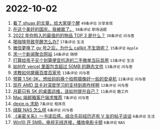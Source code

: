 # 2022-10-02

1. [看了 shuax 的文章，给大家提个醒](https://www.v2ex.com/t/884320) `49条评论` `分享发现`
1. [在这个美好的国庆，我被裁了。](https://www.v2ex.com/t/884316) `38条评论` `职场话题`
1. [2022 年你购入的最值的的物品 TOP 3 是什么？](https://www.v2ex.com/t/884360) `30条评论` `问与答`
1. [喝咖啡导致早醒怎么办?](https://www.v2ex.com/t/884319) `17条评论` `生活`
1. [微信更换了 gv 号之后，为什么 callkit 不生效呢？](https://www.v2ex.com/t/884344) `15条评论` `Apple`
1. [求一个新闻聚合网站](https://www.v2ex.com/t/884315) `14条评论` `随想`
1. [打算给孩子买个划算便宜抗造的二手微单当玩具用](https://www.v2ex.com/t/884366) `13条评论` `生活`
1. [如何在 vercel 里面包含超过 50MB 的静态文件](https://www.v2ex.com/t/884346) `13条评论` `问与答`
1. [求教如何屏蔽百度百家号](https://www.v2ex.com/t/884318) `13条评论` `问与答`
1. [预算 1.5K-3K，想给妈妈换个拍照摄像好一些的安卓机](https://www.v2ex.com/t/884324) `12条评论` `问与答`
1. [现在 AMD 显卡对深度学习的支持到底咋样啊](https://www.v2ex.com/t/884317) `12条评论` `问与答`
1. [月薪只有 5K 的桌面运维，该如何提升自己？](https://www.v2ex.com/t/884355) `11条评论` `酷工作`
1. [Mac 端邮箱客户端求推荐](https://www.v2ex.com/t/884343) `7条评论` `问与答`
1. [dexie.js 求助](https://www.v2ex.com/t/884322) `7条评论` `程序员`
1. [绿联 NAS 怎么样](https://www.v2ex.com/t/884365) `6条评论` `问与答`
1. [《亲密关系》一书读后感，结合先前经历还有 V 友的帖子谈谈](https://www.v2ex.com/t/884350) `6条评论` `生活`
1. [Win10 开 SMB，电视无线连接，播放电影卡顿](https://www.v2ex.com/t/884326) `6条评论` `NAS`
